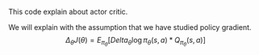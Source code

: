 This code explain about actor critic.

We will explain with the assumption that we have studied policy gradient. 
$$
\Delta_{\theta}J(\theta)=E_{\pi_{\theta}}[Delta_{\theta}\log{\pi_{\theta}{(s,a)}*Q_{\pi_{\theta}}(s,a)}]
$$